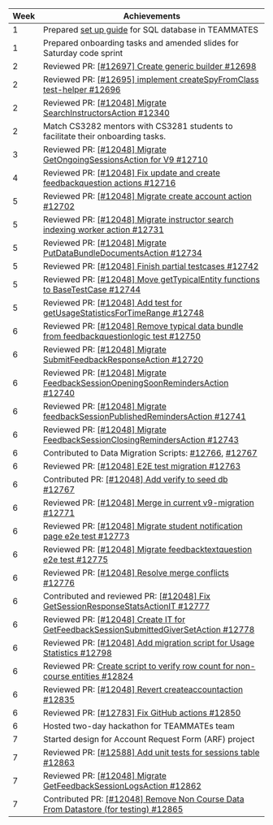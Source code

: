 
| Week | Achievements  |
| --- | ------------ |
| 1 | Prepared [set up guide](https://docs.google.com/document/d/1oaelRdM2X4yVyoHC9XfSKYhCowiEJC3j-8eBIO44VrA/edit?usp=sharing) for SQL database in TEAMMATES|
| 1 | Prepared onboarding tasks and amended slides for Saturday code sprint |
| 2 | Reviewed PR: [[#12697] Create generic builder #12698](https://github.com/TEAMMATES/teammates/pull/12698) |
| 2 | Reviewed PR: [[#12695] implement createSpyFromClass test-helper #12696](https://github.com/TEAMMATES/teammates/pull/12696)|
| 2 | Reviewed PR: [[#12048] Migrate SearchInstructorsAction #12340](https://github.com/TEAMMATES/teammates/pull/12340)|
| 2 | Match CS3282 mentors with CS3281 students to facilitate their onboarding tasks.
| 3 | Reviewed PR: [[#12048] Migrate GetOngoingSessionsAction for V9 #12710](https://github.com/TEAMMATES/teammates/pull/12710)|
| 4 | Reviewed PR: [[#12048] Fix update and create feedbackquestion actions #12716](https://github.com/TEAMMATES/teammates/pull/12716) |
| 5 | Reviewed PR: [[#12048] Migrate create account action #12702](https://github.com/TEAMMATES/teammates/pull/12702) |
| 5 | Reviewed PR: [[#12048] Migrate instructor search indexing worker action #12731](https://github.com/TEAMMATES/teammates/pull/12731) |
| 5 | Reviewed PR: [[#12048] Migrate PutDataBundleDocumentsAction #12734](https://github.com/TEAMMATES/teammates/pull/12734)|
| 5 | Reviewed PR: [[#12048] Finish partial testcases #12742](https://github.com/TEAMMATES/teammates/pull/12742)|
| 5 | Reviewed PR: [[#12048] Move getTypicalEntity functions to BaseTestCase #12744](https://github.com/TEAMMATES/teammates/pull/12744)|
| 5 | Reviewed PR: [[#12048] Add test for getUsageStatisticsForTimeRange #12748](https://github.com/TEAMMATES/teammates/pull/12748)|
| 6 | Reviewed PR: [[#12048] Remove typical data bundle from feedbackquestionlogic test #12750](https://github.com/TEAMMATES/teammates/pull/12750)|
| 6 | Reviewed PR: [[#12048] Migrate SubmitFeedbackResponseAction #12720](https://github.com/TEAMMATES/teammates/pull/12720)|
| 6 | Reviewed PR: [[#12048] Migrate FeedbackSessionOpeningSoonRemindersAction #12740](https://github.com/TEAMMATES/teammates/pull/12740)|
| 6 | Reviewed PR: [[#12048] Migrate feedbackSessionPublishedRemindersAction #12741](https://github.com/TEAMMATES/teammates/pull/12741)|
| 6 | Reviewed PR: [[#12048] Migrate FeedbackSessionClosingRemindersAction #12743](https://github.com/TEAMMATES/teammates/pull/12743)|
| 6 | Contributed to Data Migration Scripts: [#12766](https://github.com/TEAMMATES/teammates/pull/12766), [#12767](https://github.com/TEAMMATES/teammates/pull/12767)|
| 6 | Reviewed PR: [[#12048] E2E test migration #12763](https://github.com/TEAMMATES/teammates/pull/12763) |
| 6 | Contributed PR: [[#12048] Add verify to seed db #12767](https://github.com/TEAMMATES/teammates/pull/12767) |
| 6 | Reviewed PR: [[#12048] Merge in current v9-migration #12771](https://github.com/TEAMMATES/teammates/pull/12771) |
| 6 | Reviewed PR: [[#12048] Migrate student notification page e2e test #12773](https://github.com/TEAMMATES/teammates/pull/12773) |
| 6 | Reviewed PR: [[#12048] Migrate feedbacktextquestion e2e test #12775](https://github.com/TEAMMATES/teammates/pull/12775) |
| 6 | Reviewed PR: [[#12048] Resolve merge conflicts #12776 ](https://github.com/TEAMMATES/teammates/pull/12776) |
| 6 | Contributed and reviewed PR: [[#12048] Fix GetSessionResponseStatsActionIT #12777](https://github.com/TEAMMATES/teammates/pull/12777) |
| 6 | Reviewed PR: [[#12048] Create IT for GetFeedbackSessionSubmittedGiverSetAction #12778](https://github.com/TEAMMATES/teammates/pull/12778) |
| 6 | Reviewed PR: [[#12048] Add migration script for Usage Statistics #12798](https://github.com/TEAMMATES/teammates/pull/12798) |
| 6 | Reviewed PR: [Create script to verify row count for non-course entities #12824](https://github.com/TEAMMATES/teammates/pull/12824) |
| 6 | Reviewed PR: [[#12048] Revert createaccountaction #12835](https://github.com/TEAMMATES/teammates/pull/12835) |
| 6 | Reviewed PR: [[#12783] Fix GitHub actions #12850](https://github.com/TEAMMATES/teammates/pull/12850) |
| 6 | Hosted two-day hackathon for TEAMMATEs team
| 7 | Started design for Account Request Form (ARF) project |
| 7 | Reviewed PR: [[#12588] Add unit tests for sessions table #12863](https://github.com/TEAMMATES/teammates/pull/12863) |
| 7 | Reviewed PR: [[#12048] Migrate GetFeedbackSessionLogsAction #12862](https://github.com/TEAMMATES/teammates/pull/12862) |
| 7 | Contributed PR: [[#12048] Remove Non Course Data From Datastore (for testing) #12865](https://github.com/TEAMMATES/teammates/pull/12865) |
